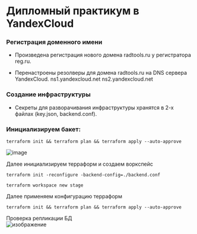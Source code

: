 # Дипломный практикум в YandexCloud

### Регистрация доменного имени

   - Произведена регистрация нового домена radtools.ru у регистратора reg.ru.

   - Перенастроены резолверы для домена radtools.ru на DNS сервера YandexCloud.
      ns1.yandexcloud.net
      ns2.yandexcloud.net

### Создание инфраструктуры

   - Секреты для разворачивания инфраструктуры хранятся в 2-х файлах (key.json, backend.conf).

### Инициализируем бакет: 

```
terraform init && terraform plan && terraform apply --auto-approve
```

![image](https://user-images.githubusercontent.com/93760545/190083980-c8c57590-c4b7-4a8d-9f44-6501fd79731f.png)

Далее инициализируем терраформ и создаем воркспейс
```
terraform init -reconfigure -backend-config=./backend.conf

terraform workspace new stage
```
Далее применяем конфигурацию терраформ  
```
terraform init && terraform plan && terraform apply --auto-approve
```

Проверка репликации БД   
![изображение](https://user-images.githubusercontent.com/93760545/192254061-7dcef200-a1af-43d4-9fd4-c1aa4d73b316.png)


